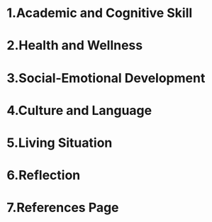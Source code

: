 # 1.Academic and Cognitive Skill
# 2.Health and Wellness
# 3.Social-Emotional Development
# 4.Culture and Language
# 5.Living Situation
# 6.Reflection
# 7.References Page
